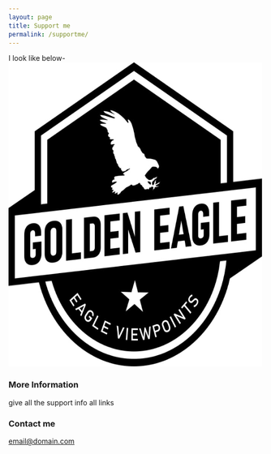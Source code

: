 ```yaml
---
layout: page
title: Support me
permalink: /supportme/
---
```


I look like below-
<img src="/images/logo.jpg" alt="the golden eagle" width="500" height="600">

### More Information

give all the support info all links

### Contact me

[email@domain.com](mailto:email@domain.com)
